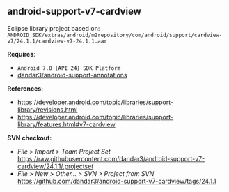 ## android-support-v7-cardview

Eclipse library project based on:<br/>
`ANDROID_SDK/extras/android/m2repository/com/android/support/cardview-v7/24.1.1/cardview-v7-24.1.1.aar`

**Requires**:
- `Android 7.0 (API 24) SDK Platform`
- [dandar3/android-support-annotations](https://github.com/dandar3/android-support-annotations)

**References:**
- https://developer.android.com/topic/libraries/support-library/revisions.html
- https://developer.android.com/topic/libraries/support-library/features.html#v7-cardview

**SVN checkout:**
- _File > Import > Team Project Set_<br/>
  https://raw.githubusercontent.com/dandar3/android-support-v7-cardview/24.1.1/.projectset
- _File > New > Other... > SVN > Project from SVN_<br/> 
  https://github.com/dandar3/android-support-v7-cardview/tags/24.1.1